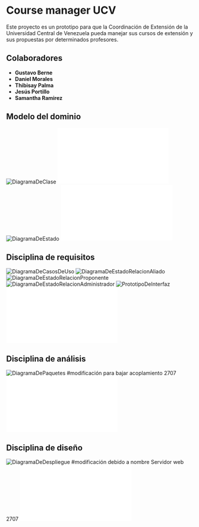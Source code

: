 # Course manager UCV

Este proyecto es un prototipo para que la Coordinación de Extensión de la Universidad Central de Venezuela pueda manejar sus cursos de extensión y sus propuestas por determinados profesores.

## Colaboradores

- **Gustavo Berne**
- **Daniel Morales**
- **Thibisay Palma**
- **Jesús Portillo**
- **Samantha Ramirez**

## Modelo del dominio
![DiagramaDeClase](docs/scenariosView/ModeloDeDominio/DiagramaDeClase.png)
![GlosarioDeTerminos](docs/scenariosView/ModeloDeDominio/GlosarioDeTerminos.pdf)
![DiagramaDeEstado](docs/scenariosView/ModeloDeDominio/DiagramaDeEstado.png)
![ModeloDeDominioEntrega1](docs/scenariosView/ModeloDeDominio/Entrega1.pdf)

## Disciplina de requisitos
![DiagramaDeCasosDeUso](docs/scenariosView/DisciplinaDeRequisitos/DiagramaDeCasosDeUso.png)
![DiagramaDeEstadoRelacionAliado](docs/scenariosView/DisciplinaDeRequisitos/DiagramaDeEstadoRelacionAliado.png)
![DiagramaDeEstadoRelacionProponente](docs/scenariosView/DisciplinaDeRequisitos/DiagramaDeEstadoRelacionProponente.png)
![DiagramaDeEstadoRelacionAdministrador](docs/scenariosView/DisciplinaDeRequisitos/DiagramaDeEstadoRelacionAdministrador.png)
![PrototipoDeInterfaz](docs/scenariosView/DisciplinaDeRequisitos/PrototipoDeInterfaz.png)
![DisciplinaDeRequisitosEntrega2](docs/scenariosView/DisciplinaDeRequisitos/Entrega2.pdf)

## Disciplina de análisis
![DiagramaDePaquetes](docs/logicalView/DisciplinaDeAnalisis/DiagramaDePaquetes.png) #modificación para bajar acoplamiento 2707 
![DisciplinaDeAnalisisEntrega3](docs/logicalView/DisciplinaDeAnalisis/Entrega3.pdf)

## Disciplina de diseño
![DiagramaDeDespliegue](docs/designView/DisciplinaDeDisenio/DiagramaDeDespliegue.png) #modificación debido a nombre Servidor web 2707 
![DisciplinaDeDiseñoEntrega4](docs/designView/DisciplinaDeDisenio/Entrega4.pdf)
